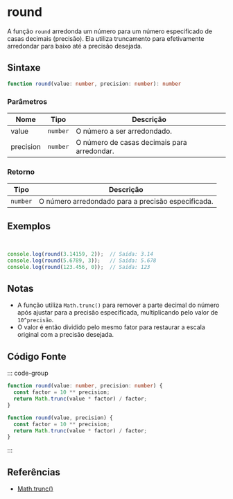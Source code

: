 # round

A função `round` arredonda um número para um número especificado de casas decimais (precisão). Ela utiliza truncamento para efetivamente arredondar para baixo até a precisão desejada.

## Sintaxe

```typescript
function round(value: number, precision: number): number
```

### Parâmetros

| Nome      | Tipo     | Descrição                                          |
|-----------|----------|----------------------------------------------------|
| value     | `number` | O número a ser arredondado.                        |
| precision | `number` | O número de casas decimais para arredondar.       |

### Retorno

| Tipo    | Descrição                                      |
|---------|------------------------------------------------|
| `number` | O número arredondado para a precisão especificada. |

## Exemplos

```typescript


console.log(round(3.14159, 2));  // Saída: 3.14
console.log(round(5.6789, 3));   // Saída: 5.678
console.log(round(123.456, 0));  // Saída: 123
```

## Notas

- A função utiliza `Math.trunc()` para remover a parte decimal do número após ajustar para a precisão especificada, multiplicando pelo valor de `10^precisão`.
- O valor é então dividido pelo mesmo fator para restaurar a escala original com a precisão desejada.

## Código Fonte

::: code-group
```typescript
function round(value: number, precision: number) {
  const factor = 10 ** precision;
  return Math.trunc(value * factor) / factor;
}
```

```javascript
function round(value, precision) {
  const factor = 10 ** precision;
  return Math.trunc(value * factor) / factor;
}
```
::: 

## Referências

- [Math.trunc()](https://developer.mozilla.org/pt-BR/docs/Web/JavaScript/Reference/Global_Objects/Math/trunc)